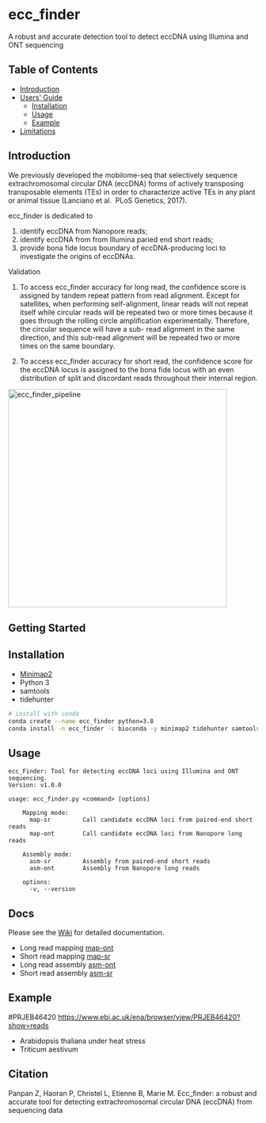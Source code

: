 

# ecc_finder
A robust and accurate detection tool to detect eccDNA using Illumina and ONT sequencing
 
## Table of Contents

- [Introduction](#intro)
- [Users' Guide](#uguide)
  - [Installation](#install)
  - [Usage](#Usage)
  - [Example](#example)
- [Limitations](#limit)

## <a name="intro"></a>Introduction

We previously developed the mobilome-seq that selectively sequence extrachromosomal circular DNA (eccDNA) forms of actively transposing transposable elements (TEs) in order to characterize active TEs in any plant or animal tissue (Lanciano et al.  PLoS Genetics, 2017).

ecc_finder is dedicated to 
1) identify eccDNA from Nanopore reads; 
2) identify eccDNA from from Illumina paried end short reads; 
3) provide bona fide locus boundary of eccDNA-producing loci to investigate the origins of eccDNAs.

Validation 

1) To access ecc_finder accuracy for long read, the confidence score is assigned by tandem repeat pattern from read alignment. Except for satellites, when performing self-alignment, linear reads will not repeat itself while circular reads will be repeated two or more times because it goes through the rolling circle amplification experimentally. Therefore, the circular sequence will have a sub- read alignment in the same direction, and this sub-read alignment will be repeated two or more times on the same boundary. 

2) To access ecc_finder accuracy for short read, the confidence score for the eccDNA locus is assigned to the bona fide locus with an even distribution of split and discordant reads throughout their internal region.

<img width="441" alt="ecc_finder_pipeline" src="https://user-images.githubusercontent.com/8072119/124471419-20831e80-dd9d-11eb-89ce-49d5493764d5.png">


## Getting Started
## <a name="install"></a>Installation

- [Minimap2](https://github.com/lh3/minimap2)
- Python 3 
- samtools
- tidehunter

```bash
# install with conda
conda create --name ecc_finder python=3.8
conda install -n ecc_finder -c bioconda -y minimap2 tidehunter samtools genrich bwa seqtk

```
## <a name="Usage"></a>Usage
```
ecc_Finder: Tool for detecting eccDNA loci using Illumina and ONT sequencing.
Version: v1.0.0

usage: ecc_finder.py <command> [options]
    
    Mapping mode:
      map-sr         Call candidate eccDNA loci from paired-end short reads
      map-ont        Call candidate eccDNA loci from Nanopore long reads
    
    Assembly mode:
      asm-sr         Assembly from paired-end short reads
      asm-ont        Assembly from Nanopore long reads
      
    options:
      -v, --version
```

## Docs
Please see the [Wiki](https://github.com/njaupan/ecc_finder/wiki) for detailed documentation.
- Long read mapping [map-ont](https://github.com/njaupan/ecc_finder/wiki/map-ont)
- Short read mapping [map-sr](https://github.com/njaupan/ecc_finder/map-sr) 
- Long read assembly [asm-ont](https://github.com/njaupan/ecc_finder/wiki/asm-ont)
- Short read assembly [asm-sr](https://github.com/njaupan/ecc_finder/asm-sr) 
 


## <a name="example"></a>Example
#PRJEB46420
https://www.ebi.ac.uk/ena/browser/view/PRJEB46420?show=reads
- Arabidopsis thaliana under heat stress 
- Triticum aestivum 

## Citation
Panpan Z, Haoran P, Christel L, Etienne B, Marie M. Ecc_finder: a robust and accurate tool for detecting extrachromosomal circular DNA (eccDNA) from sequencing data 

